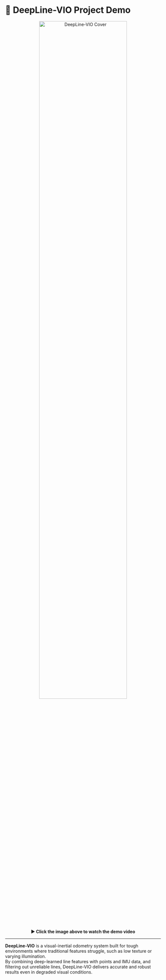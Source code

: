 # 🚀 DeepLine-VIO Project Demo

<p align="center">
  <a href="https://youtu.be/uT43ljyZcC8" target="_blank">
    <img src="https://github.com/user-attachments/assets/75527318-96c9-4328-aa1e-09a973500a57" alt="DeepLine-VIO Cover" width="75%" />
  </a>
</p>

<p align="center">
  <b>▶️ Click the image above to watch the demo video</b>
</p>

---

**DeepLine-VIO** is a visual-inertial odometry system built for tough environments where traditional features struggle, such as low texture or varying illumination.  
By combining deep-learned line features with points and IMU data, and filtering out unreliable lines, DeepLine-VIO delivers accurate and robust results even in degraded visual conditions.

